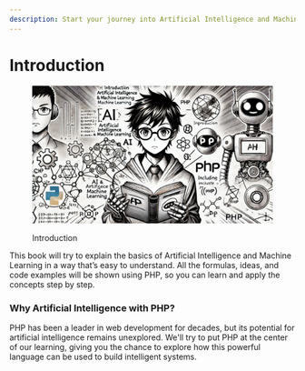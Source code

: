 ```yaml
---
description: Start your journey into Artificial Intelligence and Machine Learning
---
```


# Introduction

<figure><img src=".gitbook/assets/image.png" alt=""><figcaption><p>Introduction</p></figcaption></figure>

This book will try to explain the basics of Artificial Intelligence and Machine Learning in a way that’s easy to understand. All the formulas, ideas, and code examples will be shown using PHP, so you can learn and apply the concepts step by step.

### Why Artificial Intelligence with PHP?

PHP has been a leader in web development for decades, but its potential for artificial intelligence remains unexplored. We'll try to put PHP at the center of our learning, giving you the chance to explore how this powerful language can be used to build intelligent systems.

### &#x20; <a href="#artificial-intelligence-and-deep-learning" id="artificial-intelligence-and-deep-learning"></a>
